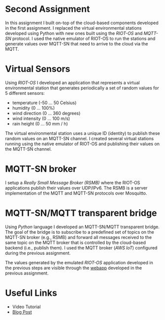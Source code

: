 # Second Assignment
In this assignment I built on-top of the cloud-based components developed in the first assignment. I replaced the virtual environmental stations developed using Python with new ones built using the *RIOT-OS* and *MQTT-SN* protocol. I used the native emulator of RIOT-OS to run the stations and generate values over MQTT-SN that need to arrive to the cloud via the MQTT.

# Virtual Sensors
Using *RIOT-OS* I developed an application that represents a virtual environmental station that generates periodically a set of random values for 5 different sensors:

- temperature (-50 ... 50 Celsius)
- humidity (0 ... 100%)
- wind direction (0 ... 360 degrees)
- wind intensity (0 ... 100 m/s)
- rain height (0 ... 50 mm / h)

The virtual environmental station uses a unique ID (identity) to publish these random values on an MQTT-SN channel. 
I created several virtual stations running using the native emulator of RIOT-OS and publishing their values on the MQTT-SN channel.

# MQTT-SN broker
I setup a *Really Small Message Broker (RSMB)* where the RIOT-OS applications publish their values over UDP/IPv6. The RSMB is a server implementation of the MQTT and MQTT-SN protocols over Mosquitto.

# MQTT-SN/MQTT transparent bridge
Using *Python* language I developed an MQTT-SN/MQTT transparent bridge. The goal of the bridge is to subscribe to a predefined set of topics on the MQTT-SN broker (e.g., RSMB) and forward all messages received to the same topic on the MQTT broker that is controlled by the cloud-based backend (i.e., publish them). I used the MQTT broker (*AWS IoT*) configured during the previous assignment.

The values generated by the emulated *RIOT-OS* application developed in the previous steps are visible through the [webapp](https://francesco31ott.github.io/InternetOfThings19-20/) developed in the previous assignment.

# Useful Links
- Video Tutorial
- [Blog Post](https://www.hackster.io/francesco-ottaviani/riot-os-nodes-sending-data-to-aws-iot-via-mqtt-sn-17e2f8)

